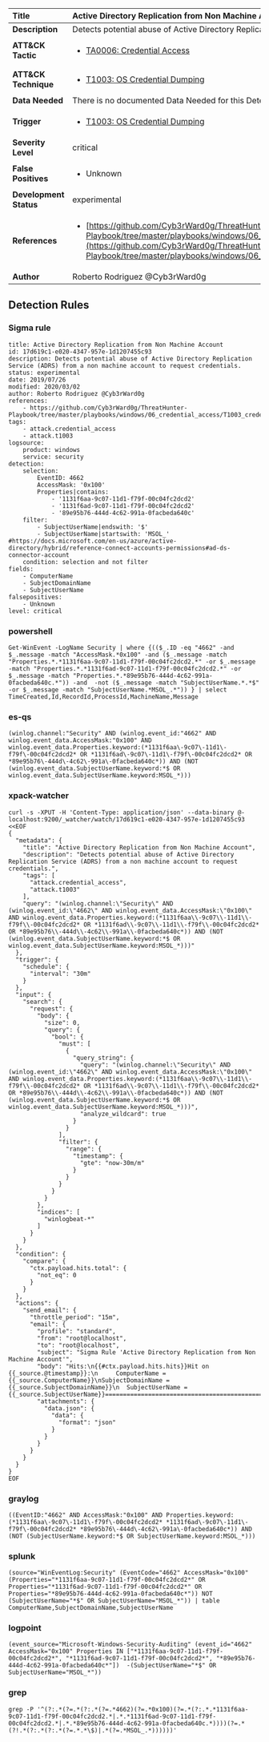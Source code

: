 | Title                    | Active Directory Replication from Non Machine Account       |
|:-------------------------|:------------------|
| **Description**          | Detects potential abuse of Active Directory Replication Service (ADRS) from a non machine account to request credentials. |
| **ATT&amp;CK Tactic**    |  <ul><li>[TA0006: Credential Access](https://attack.mitre.org/tactics/TA0006)</li></ul>  |
| **ATT&amp;CK Technique** | <ul><li>[T1003: OS Credential Dumping](https://attack.mitre.org/techniques/T1003)</li></ul>  |
| **Data Needed**          |  There is no documented Data Needed for this Detection Rule yet  |
| **Trigger**              | <ul><li>[T1003: OS Credential Dumping](../Triggers/T1003.md)</li></ul>  |
| **Severity Level**       | critical |
| **False Positives**      | <ul><li>Unknown</li></ul>  |
| **Development Status**   | experimental |
| **References**           | <ul><li>[https://github.com/Cyb3rWard0g/ThreatHunter-Playbook/tree/master/playbooks/windows/06_credential_access/T1003_credential_dumping/ad_replication_non_machine_account.md](https://github.com/Cyb3rWard0g/ThreatHunter-Playbook/tree/master/playbooks/windows/06_credential_access/T1003_credential_dumping/ad_replication_non_machine_account.md)</li></ul>  |
| **Author**               | Roberto Rodriguez @Cyb3rWard0g |


## Detection Rules

### Sigma rule

```
title: Active Directory Replication from Non Machine Account
id: 17d619c1-e020-4347-957e-1d1207455c93
description: Detects potential abuse of Active Directory Replication Service (ADRS) from a non machine account to request credentials.
status: experimental
date: 2019/07/26
modified: 2020/03/02
author: Roberto Rodriguez @Cyb3rWard0g
references:
    - https://github.com/Cyb3rWard0g/ThreatHunter-Playbook/tree/master/playbooks/windows/06_credential_access/T1003_credential_dumping/ad_replication_non_machine_account.md
tags:
    - attack.credential_access
    - attack.t1003
logsource:
    product: windows
    service: security
detection:
    selection:
        EventID: 4662
        AccessMask: '0x100'
        Properties|contains:
            - '1131f6aa-9c07-11d1-f79f-00c04fc2dcd2'
            - '1131f6ad-9c07-11d1-f79f-00c04fc2dcd2'
            - '89e95b76-444d-4c62-991a-0facbeda640c'
    filter:
        - SubjectUserName|endswith: '$'
        - SubjectUserName|startswith: 'MSOL_' #https://docs.microsoft.com/en-us/azure/active-directory/hybrid/reference-connect-accounts-permissions#ad-ds-connector-account
    condition: selection and not filter
fields:
    - ComputerName
    - SubjectDomainName
    - SubjectUserName
falsepositives:
    - Unknown
level: critical

```





### powershell
    
```
Get-WinEvent -LogName Security | where {(($_.ID -eq "4662" -and $_.message -match "AccessMask.*0x100" -and ($_.message -match "Properties.*.*1131f6aa-9c07-11d1-f79f-00c04fc2dcd2.*" -or $_.message -match "Properties.*.*1131f6ad-9c07-11d1-f79f-00c04fc2dcd2.*" -or $_.message -match "Properties.*.*89e95b76-444d-4c62-991a-0facbeda640c.*")) -and  -not ($_.message -match "SubjectUserName.*.*$" -or $_.message -match "SubjectUserName.*MSOL_.*")) } | select TimeCreated,Id,RecordId,ProcessId,MachineName,Message
```


### es-qs
    
```
(winlog.channel:"Security" AND (winlog.event_id:"4662" AND winlog.event_data.AccessMask:"0x100" AND winlog.event_data.Properties.keyword:(*1131f6aa\-9c07\-11d1\-f79f\-00c04fc2dcd2* OR *1131f6ad\-9c07\-11d1\-f79f\-00c04fc2dcd2* OR *89e95b76\-444d\-4c62\-991a\-0facbeda640c*)) AND (NOT (winlog.event_data.SubjectUserName.keyword:*$ OR winlog.event_data.SubjectUserName.keyword:MSOL_*)))
```


### xpack-watcher
    
```
curl -s -XPUT -H 'Content-Type: application/json' --data-binary @- localhost:9200/_watcher/watch/17d619c1-e020-4347-957e-1d1207455c93 <<EOF
{
  "metadata": {
    "title": "Active Directory Replication from Non Machine Account",
    "description": "Detects potential abuse of Active Directory Replication Service (ADRS) from a non machine account to request credentials.",
    "tags": [
      "attack.credential_access",
      "attack.t1003"
    ],
    "query": "(winlog.channel:\"Security\" AND (winlog.event_id:\"4662\" AND winlog.event_data.AccessMask:\"0x100\" AND winlog.event_data.Properties.keyword:(*1131f6aa\\-9c07\\-11d1\\-f79f\\-00c04fc2dcd2* OR *1131f6ad\\-9c07\\-11d1\\-f79f\\-00c04fc2dcd2* OR *89e95b76\\-444d\\-4c62\\-991a\\-0facbeda640c*)) AND (NOT (winlog.event_data.SubjectUserName.keyword:*$ OR winlog.event_data.SubjectUserName.keyword:MSOL_*)))"
  },
  "trigger": {
    "schedule": {
      "interval": "30m"
    }
  },
  "input": {
    "search": {
      "request": {
        "body": {
          "size": 0,
          "query": {
            "bool": {
              "must": [
                {
                  "query_string": {
                    "query": "(winlog.channel:\"Security\" AND (winlog.event_id:\"4662\" AND winlog.event_data.AccessMask:\"0x100\" AND winlog.event_data.Properties.keyword:(*1131f6aa\\-9c07\\-11d1\\-f79f\\-00c04fc2dcd2* OR *1131f6ad\\-9c07\\-11d1\\-f79f\\-00c04fc2dcd2* OR *89e95b76\\-444d\\-4c62\\-991a\\-0facbeda640c*)) AND (NOT (winlog.event_data.SubjectUserName.keyword:*$ OR winlog.event_data.SubjectUserName.keyword:MSOL_*)))",
                    "analyze_wildcard": true
                  }
                }
              ],
              "filter": {
                "range": {
                  "timestamp": {
                    "gte": "now-30m/m"
                  }
                }
              }
            }
          }
        },
        "indices": [
          "winlogbeat-*"
        ]
      }
    }
  },
  "condition": {
    "compare": {
      "ctx.payload.hits.total": {
        "not_eq": 0
      }
    }
  },
  "actions": {
    "send_email": {
      "throttle_period": "15m",
      "email": {
        "profile": "standard",
        "from": "root@localhost",
        "to": "root@localhost",
        "subject": "Sigma Rule 'Active Directory Replication from Non Machine Account'",
        "body": "Hits:\n{{#ctx.payload.hits.hits}}Hit on {{_source.@timestamp}}:\n     ComputerName = {{_source.ComputerName}}\nSubjectDomainName = {{_source.SubjectDomainName}}\n  SubjectUserName = {{_source.SubjectUserName}}================================================================================\n{{/ctx.payload.hits.hits}}",
        "attachments": {
          "data.json": {
            "data": {
              "format": "json"
            }
          }
        }
      }
    }
  }
}
EOF

```


### graylog
    
```
((EventID:"4662" AND AccessMask:"0x100" AND Properties.keyword:(*1131f6aa\-9c07\-11d1\-f79f\-00c04fc2dcd2* *1131f6ad\-9c07\-11d1\-f79f\-00c04fc2dcd2* *89e95b76\-444d\-4c62\-991a\-0facbeda640c*)) AND (NOT (SubjectUserName.keyword:*$ OR SubjectUserName.keyword:MSOL_*)))
```


### splunk
    
```
(source="WinEventLog:Security" (EventCode="4662" AccessMask="0x100" (Properties="*1131f6aa-9c07-11d1-f79f-00c04fc2dcd2*" OR Properties="*1131f6ad-9c07-11d1-f79f-00c04fc2dcd2*" OR Properties="*89e95b76-444d-4c62-991a-0facbeda640c*")) NOT (SubjectUserName="*$" OR SubjectUserName="MSOL_*")) | table ComputerName,SubjectDomainName,SubjectUserName
```


### logpoint
    
```
(event_source="Microsoft-Windows-Security-Auditing" (event_id="4662" AccessMask="0x100" Properties IN ["*1131f6aa-9c07-11d1-f79f-00c04fc2dcd2*", "*1131f6ad-9c07-11d1-f79f-00c04fc2dcd2*", "*89e95b76-444d-4c62-991a-0facbeda640c*"])  -(SubjectUserName="*$" OR SubjectUserName="MSOL_*"))
```


### grep
    
```
grep -P '^(?:.*(?=.*(?:.*(?=.*4662)(?=.*0x100)(?=.*(?:.*.*1131f6aa-9c07-11d1-f79f-00c04fc2dcd2.*|.*.*1131f6ad-9c07-11d1-f79f-00c04fc2dcd2.*|.*.*89e95b76-444d-4c62-991a-0facbeda640c.*))))(?=.*(?!.*(?:.*(?:.*(?=.*.*\$)|.*(?=.*MSOL_.*))))))'
```



